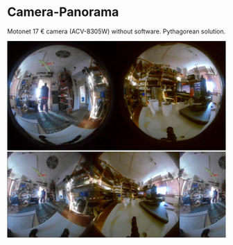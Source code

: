 # Camera-Panorama
Motonet 17 € camera (ACV-8305W) without software. Pythagorean solution.

<img src=00000157.jpg>

<img src=IM3.JPG>
